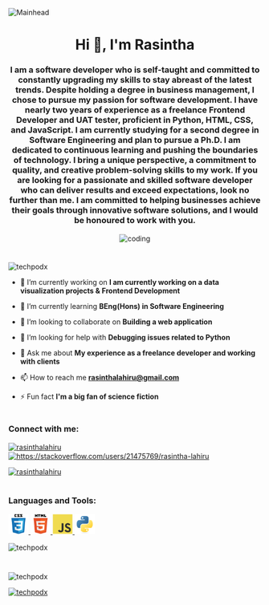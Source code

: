 ![Mainhead](https://i.imgur.com/YfcILS6.gif)

<h1 align="center">Hi 👋, I'm Rasintha</h1>

<h3 align="center">I am a software developer who is self-taught and committed to constantly upgrading my skills to stay abreast of the latest trends. Despite holding a degree in business management, I chose to pursue my passion for software development. I have nearly two years of experience as a freelance Frontend Developer and UAT tester, proficient in Python, HTML, CSS, and JavaScript. I am currently studying for a second degree in Software Engineering and plan to pursue a Ph.D. I am dedicated to continuous learning and pushing the boundaries of technology. I bring a unique perspective, a commitment to quality, and creative problem-solving skills to my work. If you are looking for a passionate and skilled software developer who can deliver results and exceed expectations, look no further than me. I am committed to helping businesses achieve their goals through innovative software solutions, and I would be honoured to work with you.</h3>
<p align="center"> <img src = https://i.imgur.com/xb73A2Y.gif align = "center" width = "350" height = "175" alt = "coding">

#

<p align="left"> <img src="https://komarev.com/ghpvc/?username=techpodx&label=Profile%20views&color=0e75b6&style=flat" alt="techpodx" /> </p>


- 🔭 I’m currently working on **I am currently working on a data visualization projects & Frontend Development**

- 🌱 I’m currently learning **BEng(Hons) in Software Engineering**

- 👯 I’m looking to collaborate on **Building a web application**

- 🤝 I’m looking for help with **Debugging issues related to Python**

- 💬 Ask me about **My experience as a freelance developer and working with clients**

- 📫 How to reach me **rasinthalahiru@gmail.com**

- ⚡ Fun fact **I'm a big fan of science fiction**

#

<h3 align="left">Connect with me:</h3>

<p align="left"> <a href="https://twitter.com/rasinthalahiru" target="blank"><img align="center" src="https://raw.githubusercontent.com/rahuldkjain/github-profile-readme-generator/master/src/images/icons/Social/twitter.svg" alt="rasinthalahiru" height="30" width="40" /></a>
<a href="https://stackoverflow.com/users/https://stackoverflow.com/users/21475769/rasintha-lahiru" target="blank"><img align="center" src="https://raw.githubusercontent.com/rahuldkjain/github-profile-readme-generator/master/src/images/icons/Social/stack-overflow.svg" alt="https://stackoverflow.com/users/21475769/rasintha-lahiru" height="30" width="40" /></a>
</p>

<p align="left"> <a href="https://twitter.com/rasinthalahiru" target="blank"><img src="https://img.shields.io/twitter/follow/rasinthalahiru?logo=twitter&style=for-the-badge" alt="rasinthalahiru" /></a> </p>

#

<h3 align="left">Languages and Tools:</h3>
<p align="left"> <a href="https://www.w3schools.com/css/" target="_blank" rel="noreferrer"> <img src="https://raw.githubusercontent.com/devicons/devicon/master/icons/css3/css3-original-wordmark.svg" alt="css3" width="40" height="40"/> </a> <a href="https://www.w3.org/html/" target="_blank" rel="noreferrer"> <img src="https://raw.githubusercontent.com/devicons/devicon/master/icons/html5/html5-original-wordmark.svg" alt="html5" width="40" height="40"/> </a> <a href="https://developer.mozilla.org/en-US/docs/Web/JavaScript" target="_blank" rel="noreferrer"> <img src="https://raw.githubusercontent.com/devicons/devicon/master/icons/javascript/javascript-original.svg" alt="javascript" width="40" height="40"/> </a> <a href="https://www.python.org" target="_blank" rel="noreferrer"> <img src="https://raw.githubusercontent.com/devicons/devicon/master/icons/python/python-original.svg" alt="python" width="40" height="40"/> </a> </p>

<p><img align="center" src="https://github-readme-stats.vercel.app/api/top-langs?username=techpodx&show_icons=true&locale=en&layout=compact" alt="techpodx" /></p>

#

<p><img align="center" src="https://github-readme-streak-stats.herokuapp.com/?user=techpodx&" alt="techpodx" /></p>

<p align="left"> <a href="https://github.com/ryo-ma/github-profile-trophy"><img src="https://github-profile-trophy.vercel.app/?username=techpodx" alt="techpodx" /></a> </p>

